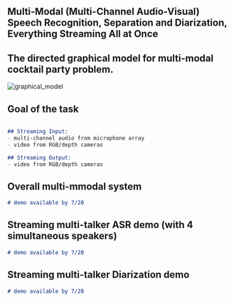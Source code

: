 ## Multi-Modal (Multi-Channel Audio-Visual) Speech Recognition, Separation and Diarization, Everything Streaming All at Once 

## The directed graphical model for multi-modal cocktail party problem.

![graphical_model](https://github.com/anonymous-demos/Multimodal-All-In-One/assets/139128828/40af89f4-2231-49d4-86ab-039a30da4dc9)

## Goal of the task

```markdown

## Streaming Input:  
- multi-channel audio from microphone array
- video from RGB/depth cameras

## Streaming Output:
- video from RGB/depth cameras

```

## Overall multi-mmodal system


```markdown
# demo available by 7/20
```

## Streaming multi-talker ASR demo (with 4 simultaneous speakers)

```markdown
# demo available by 7/20
```
## Streaming multi-talker Diarization demo 

```markdown
# demo available by 7/20
```
